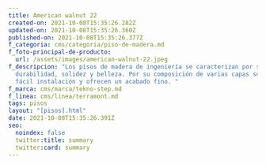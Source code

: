 ```yaml
---
title: American walnut 22
created-on: 2021-10-08T15:35:26.282Z
updated-on: 2021-10-08T15:35:26.360Z
published-on: 2021-10-08T15:35:26.377Z
f_categoria: cms/categoria/piso-de-madera.md
f_foto-principal-de-producto:
  url: /assets/images/american-walnut-22.jpeg
f_descripcion: "Los pisos de madera de ingeniería se caracterizan por su
  durabilidad, solidez y belleza. Por su composición de varias capas son de
  fácil instalación y ofrecen un acabado fino. "
f_marca: cms/marca/tekno-step.md
f_linea: cms/linea/terramont.md
tags: pisos
layout: "[pisos].html"
date: 2021-10-08T15:35:26.391Z
seo:
  noindex: false
  twitter:title: summary
  twitter:card: summary
---
```

